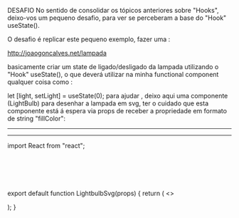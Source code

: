 DESAFIO
No sentido de consolidar os tópicos anteriores sobre "Hooks", deixo-vos um pequeno desafio, para ver se perceberam a base do "Hook" useState().

O desafio é replicar este pequeno exemplo, fazer uma :

http://joaogoncalves.net/lampada


basicamente criar um state de ligado/desligado da lampada utilizando o "Hook" useState(), o que deverá utilizar na minha functional component qualquer coisa como :

let [light, setLight] = useState(0);
para ajudar , deixo aqui uma componente (LightBulb) para desenhar a lampada em svg, ter o cuidado que esta componente está á espera via props de receber a propriedade em formato de string "fillColor":

---------


<LightbulbSvg fillColor={fillColor} />


------

import React from "react";

export default function LightbulbSvg(props) {
return (
<>
<svg width="56px" height="90px" viewBox="0 0 56 90" version="1.1">
<defs />
<g
id="Page-1"
stroke="none"
strokeWidth="1"
fill="none"
fillRule="evenodd"
>
<g id="noun_bulb_1912567" fill="#000000" fillRule="nonzero">
<path
d="M38.985,68.873 L17.015,68.873 C15.615,68.873 14.48,70.009 14.48,71.409 C14.48,72.809 15.615,73.944 17.015,73.944 L38.986,73.944 C40.386,73.944 41.521,72.809 41.521,71.409 C41.521,70.009 40.386,68.873 38.985,68.873 Z"
id="Shape"
/>
<path
d="M41.521,78.592 C41.521,77.192 40.386,76.057 38.986,76.057 L17.015,76.057 C15.615,76.057 14.48,77.192 14.48,78.592 C14.48,79.993 15.615,81.128 17.015,81.128 L38.986,81.128 C40.386,81.127 41.521,79.993 41.521,78.592 Z"
id="Shape"
/>
<path
d="M18.282,83.24 C17.114,83.24 16.793,83.952 17.559,84.83 L21.806,89.682 C21.961,89.858 22.273,90 22.508,90 L33.492,90 C33.726,90 34.039,89.858 34.193,89.682 L38.44,84.83 C39.207,83.952 38.885,83.24 37.717,83.24 L18.282,83.24 Z"
id="Shape"
/>
<path
d="M16.857,66.322 L39.142,66.322 C40.541,66.322 41.784,65.19 42.04,63.814 C44.63,49.959 55.886,41.575 55.886,27.887 C55.887,12.485 43.401,0 28,0 C12.599,0 0.113,12.485 0.113,27.887 C0.113,41.575 11.369,49.958 13.959,63.814 C14.216,65.19 15.458,66.322 16.857,66.322 Z"
id="Shape"
fill={props.fillColor}
/>
</g>
</g>
</svg>
</>
);
}
